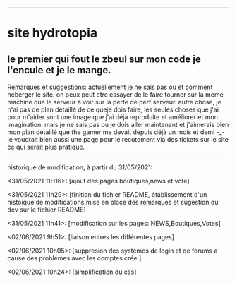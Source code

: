 ---------------------------------------------------------------------------------------------------------------------------------------------------------------------------------------------------------
# site hydrotopia
le premier qui fout le zbeul sur mon code je l'encule et je le mange.
---------------------------------------------------------------------------------------------------------------------------------------------------------------------------------------------------------

Remarques et suggestions:
actuellement je ne sais pas ou et comment heberger le site. on peux peut etre essayer de le faire tourner sur la meme machine que le serveur à voir sur la perte de perf serveur.
autre chose, je n'ai pas de plan détaillé de ce queje dois faire, les seules choses que j'ai pour m'aider sont une image que j'ai déjà reproduite et améliorer et mon imagination. 
mais je ne sais pas ou je dois aller maintenant et j'aimerais bien mon plan détaillé que the gamer me devait depuis déjà un mois et demi -_-
je voudrait bien aussi une page pour le recutement via des tickets sur le site ce qui serait plus pratique.

---------------------------------------------------------------------------------------------------------------------------------------------------------------------------------------------------------

historique de modification,
à partir du 31/05/2021:

<31/05/2021 11H16>:
[ajout des pages boutiques,news et vote]

<31/05/2021 11h29>:
[finition du fichier README, établissement d'un histoique de modifications,mise en place des remarques et sugestion du dev sur le fichier README]

<31/05/2021 11h41>:
[modification sur les pages: NEWS,Boutiques,Votes]

<02/06/2021 9h51>:
[liaison entres les différentes pages]

<02/06/2021 10h05>:
[suppresion des systémes de login et de forums a cause des problémes avec les comptes crée.]

<02/06/2021 10h24>:
[simplification du css]